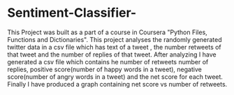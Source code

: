 # Sentiment-Classifier-
This Project was built as a part of a course in Coursera "Python Files, Functions and Dictionaries". This project analyses the randomly generated twitter data in a csv file which has text of a tweet , the number retweets of that tweet and the number of replies of that tweet. After analyzing I have generated a csv file which contains he number of retweets number of replies, positive score(number of happy words in a tweet), negative score(number of angry words in a tweet) and the net score for each tweet. Finally I have produced a graph containing net score vs number of retweets.
